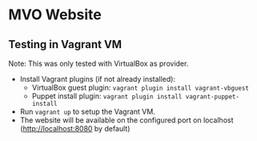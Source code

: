 # MVO Website

## Testing in Vagrant VM

Note: This was only tested with VirtualBox as provider.

   * Install Vagrant plugins (if not already installed):
      * VirtualBox guest plugin: `vagrant plugin install vagrant-vbguest`
      * Puppet install plugin: `vagrant plugin install vagrant-puppet-install`
   * Run `vagrant up` to setup the Vagrant VM.
   * The website will be available on the configured port on localhost ([http://localhost:8080](http://localhost:8080) by default)